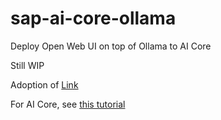 # sap-ai-core-ollama

Deploy Open Web UI on top of Ollama to AI Core

Still WIP

Adoption of [Link](https://techcommunity.microsoft.com/blog/appsonazureblog/deepseek-r1-on-azure-container-apps-serverless-gpus/4371463)

For AI Core, see [this tutorial](https://developers.sap.com/tutorials/ai-core-custom-llm.html)
